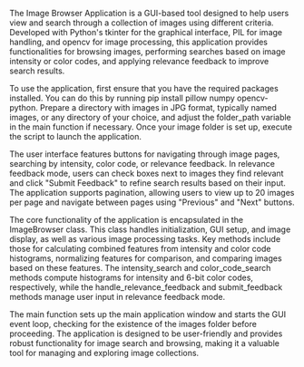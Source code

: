 The Image Browser Application is a GUI-based tool designed to help users view and search through a collection of images using different criteria. Developed with Python's tkinter for the graphical interface, 
PIL for image handling, and opencv for image processing, this application provides functionalities for browsing images, performing searches based on image intensity or color codes, and applying relevance feedback to improve search results.

To use the application, first ensure that you have the required packages installed. You can do this by running pip install pillow numpy opencv-python. Prepare a directory with images in JPG format, typically named images, 
or any directory of your choice, and adjust the folder_path variable in the main function if necessary. Once your image folder is set up, execute the script to launch the application.

The user interface features buttons for navigating through image pages, searching by intensity, color code, or relevance feedback. 
In relevance feedback mode, users can check boxes next to images they find relevant and click "Submit Feedback" to refine search results based on their input. The application supports pagination, 
allowing users to view up to 20 images per page and navigate between pages using "Previous" and "Next" buttons.

The core functionality of the application is encapsulated in the ImageBrowser class. This class handles initialization, GUI setup, and image display, as well as various image processing tasks. 
Key methods include those for calculating combined features from intensity and color code histograms, normalizing features for comparison, and comparing images based on these features. 
The intensity_search and color_code_search methods compute histograms for intensity and 6-bit color codes, respectively, while the handle_relevance_feedback and submit_feedback methods manage user input in relevance feedback mode.

The main function sets up the main application window and starts the GUI event loop, checking for the existence of the images folder before proceeding. 
The application is designed to be user-friendly and provides robust functionality for image search and browsing, making it a valuable tool for managing and exploring image collections.
